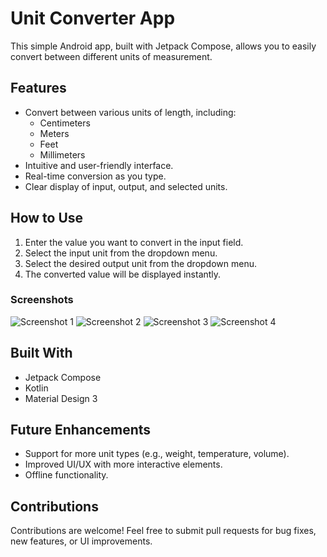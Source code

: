 # Unit Converter App

This simple Android app, built with Jetpack Compose, allows you to easily convert between different units of measurement.

## Features

- Convert between various units of length, including:
  - Centimeters
  - Meters
  - Feet
  - Millimeters
- Intuitive and user-friendly interface.
- Real-time conversion as you type.
- Clear display of input, output, and selected units.

## How to Use

1. Enter the value you want to convert in the input field.
2. Select the input unit from the dropdown menu.
3. Select the desired output unit from the dropdown menu.
4. The converted value will be displayed instantly.

### Screenshots

![Screenshot 1](1.jpg)
![Screenshot 2](2.jpg)
![Screenshot 3](3.jpg)
![Screenshot 4](path_to_image/4.jpg)

## Built With

- Jetpack Compose
- Kotlin
- Material Design 3

## Future Enhancements

- Support for more unit types (e.g., weight, temperature, volume).
- Improved UI/UX with more interactive elements.
- Offline functionality.

## Contributions

Contributions are welcome! Feel free to submit pull requests for bug fixes, new features, or UI improvements.

